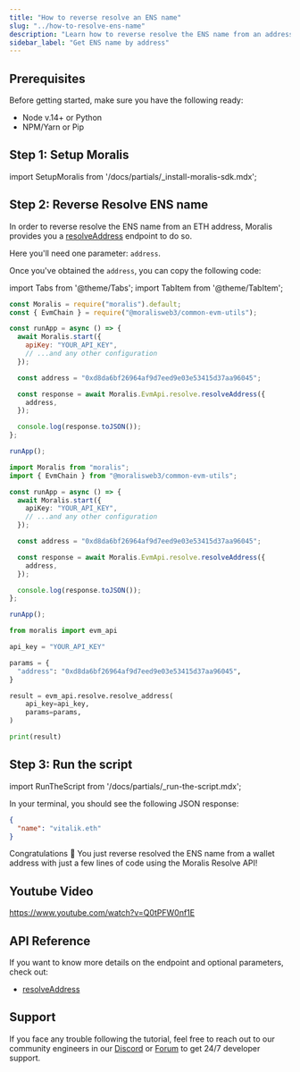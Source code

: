```yaml
---
title: "How to reverse resolve an ENS name"
slug: "../how-to-resolve-ens-name"
description: "Learn how to reverse resolve the ENS name from an address using the Moralis Resolve API."
sidebar_label: "Get ENS name by address"
---
```


## Prerequisites

Before getting started, make sure you have the following ready:

- Node v.14+ or Python
- NPM/Yarn or Pip

## Step 1: Setup Moralis

import SetupMoralis from '/docs/partials/\_install-moralis-sdk.mdx';

<SetupMoralis node="moralis @moralisweb3/common-evm-utils" python="moralis" />

## Step 2: Reverse Resolve ENS name

In order to reverse resolve the ENS name from an ETH address, Moralis provides you a [resolveAddress](/web3-data-api/evm/reference/resolve-address) endpoint to do so.

Here you'll need one parameter: `address`.

Once you've obtained the `address`, you can copy the following code:

import Tabs from '@theme/Tabs';
import TabItem from '@theme/TabItem';

<Tabs groupId="programming-language">
  <TabItem value="javascript" label="index.js (JavaScript)" default>

```javascript index.js
const Moralis = require("moralis").default;
const { EvmChain } = require("@moralisweb3/common-evm-utils");

const runApp = async () => {
  await Moralis.start({
    apiKey: "YOUR_API_KEY",
    // ...and any other configuration
  });

  const address = "0xd8da6bf26964af9d7eed9e03e53415d37aa96045";

  const response = await Moralis.EvmApi.resolve.resolveAddress({
    address,
  });

  console.log(response.toJSON());
};

runApp();
```

</TabItem>
<TabItem value="typescript" label="index.ts (TypeScript)">

```typescript index.ts
import Moralis from "moralis";
import { EvmChain } from "@moralisweb3/common-evm-utils";

const runApp = async () => {
  await Moralis.start({
    apiKey: "YOUR_API_KEY",
    // ...and any other configuration
  });

  const address = "0xd8da6bf26964af9d7eed9e03e53415d37aa96045";

  const response = await Moralis.EvmApi.resolve.resolveAddress({
    address,
  });

  console.log(response.toJSON());
};

runApp();
```

</TabItem>
<TabItem value="python" label="index.py (Python)">

```python index.py
from moralis import evm_api

api_key = "YOUR_API_KEY"

params = {
  "address": "0xd8da6bf26964af9d7eed9e03e53415d37aa96045",
}

result = evm_api.resolve.resolve_address(
    api_key=api_key,
    params=params,
)

print(result)
```

</TabItem>
</Tabs>

## Step 3: Run the script

import RunTheScript from '/docs/partials/\_run-the-script.mdx';

<RunTheScript />

In your terminal, you should see the following JSON response:

```json
{
  "name": "vitalik.eth"
}
```

Congratulations 🥳 You just reverse resolved the ENS name from a wallet address with just a few lines of code using the Moralis Resolve API!

## Youtube Video

https://www.youtube.com/watch?v=Q0tPFW0nf1E

## API Reference

If you want to know more details on the endpoint and optional parameters, check out:

- [resolveAddress](/web3-data-api/evm/reference/resolve-address)

## Support

If you face any trouble following the tutorial, feel free to reach out to our community engineers in our [Discord](https://moralis.io/discord) or [Forum](https://forum.moralis.io) to get 24/7 developer support.
